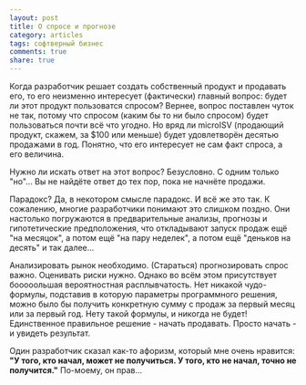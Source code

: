 ```yaml
---
layout: post
title: О спросе и прогнозе
category: articles
tags: софтверный бизнес
comments: true
share: true
---
```


Когда разработчик решает создать собственный продукт и продавать его, то его неизменно интересует (фактически) главный вопрос: будет ли этот продукт пользоватся спросом? Вернее, вопрос поставлен чуток не так, потому что спросом (каким бы то ни было спросом) будет пользоваться почти всё что угодно. Но вряд ли microISV (продающий продукт, скажем, за $100 или меньше) будет удовлетворён десятью продажами в год. Понятно, что его интересует не сам факт спроса, а его величина.

Нужно ли искать ответ на этот вопрос? Безусловно. С одним только "но"... Вы не найдёте ответ до тех пор, пока не начнёте продажи.

Парадокс? Да, в некотором смысле парадокс. И всё же это так. К сожалению, многие разработчики понимают это слишком поздно. Они настолько погружаются в предварительные анализы, прогнозы и гипотетические предположения, что откладывают запуск продаж ещё "на месяцок", а потом ещё "на пару неделек", а потом ещё "деньков на десять" и так далее...

Анализировать рынок необходимо. (Стараться) прогнозировать спрос важно. Оценивать риски нужно. Однако во всём этом присутствует бооооольшая вероятностная расплывчатость. Нет никакой чудо-формулы, подставив в которую параметры программного решения, можно было бы получить конкретную сумму с продаж за первый месяц или за первый год. Нету такой формулы, и никогда не будет! Единственное правильное решение - начать продавать. Просто начать - и увидеть результат.

Один разработчик сказал как-то афоризм, который мне очень нравится: **"У того, кто начал, может не получиться. У того, кто не начал, точно не получится."** По-моему, он прав...
